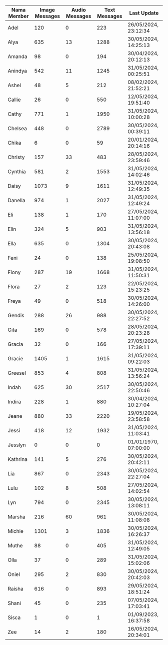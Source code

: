 | Nama Member | Image Messages | Audio Messages | Text Messages | Last Update |
| ------ | -------------- | -------------- | ------------- | ------------ |
| Adel | 120 | 0 | 223 | 26/05/2024, 23:12:34 |
| Alya | 635 | 13 | 1288 | 30/05/2024, 14:25:13 |
| Amanda | 98 | 0 | 194 | 30/04/2024, 20:12:13 |
| Anindya | 542 | 11 | 1245 | 31/05/2024, 00:25:51 |
| Ashel | 48 | 5 | 212 | 08/02/2024, 21:52:21 |
| Callie | 26 | 0 | 550 | 12/05/2024, 19:51:40 |
| Cathy | 771 | 1 | 1950 | 31/05/2024, 10:00:28 |
| Chelsea | 448 | 0 | 2789 | 30/05/2024, 00:39:11 |
| Chika | 6 | 0 | 59 | 20/01/2024, 20:14:16 |
| Christy | 157 | 33 | 483 | 28/05/2024, 23:59:46 |
| Cynthia | 581 | 2 | 1553 | 31/05/2024, 14:02:46 |
| Daisy | 1073 | 9 | 1611 | 31/05/2024, 12:49:35 |
| Danella | 974 | 1 | 2027 | 31/05/2024, 12:49:24 |
| Eli | 138 | 1 | 170 | 27/05/2024, 11:07:00 |
| Elin | 324 | 5 | 903 | 31/05/2024, 13:56:18 |
| Ella | 635 | 0 | 1304 | 30/05/2024, 20:43:08 |
| Feni | 24 | 0 | 138 | 25/05/2024, 19:08:50 |
| Fiony | 287 | 19 | 1668 | 31/05/2024, 11:50:31 |
| Flora | 27 | 2 | 123 | 22/05/2024, 15:23:25 |
| Freya | 49 | 0 | 518 | 30/05/2024, 14:26:00 |
| Gendis | 288 | 26 | 988 | 30/05/2024, 22:27:52 |
| Gita | 169 | 0 | 578 | 28/05/2024, 20:23:28 |
| Gracia | 32 | 0 | 166 | 27/05/2024, 17:39:11 |
| Gracie | 1405 | 1 | 1615 | 31/05/2024, 09:22:03 |
| Greesel | 853 | 4 | 808 | 31/05/2024, 13:56:24 |
| Indah | 625 | 30 | 2517 | 30/05/2024, 22:50:46 |
| Indira | 228 | 1 | 880 | 30/04/2024, 10:27:04 |
| Jeane | 880 | 33 | 2220 | 19/05/2024, 23:58:58 |
| Jessi | 418 | 12 | 1932 | 31/05/2024, 11:03:41 |
| Jesslyn | 0 | 0 | 0 | 01/01/1970, 07:00:00 |
| Kathrina | 141 | 5 | 276 | 30/05/2024, 20:42:11 |
| Lia | 867 | 0 | 2343 | 30/05/2024, 22:27:04 |
| Lulu | 102 | 8 | 508 | 27/05/2024, 14:02:54 |
| Lyn | 794 | 0 | 2345 | 30/05/2024, 13:08:11 |
| Marsha | 216 | 60 | 961 | 30/05/2024, 11:08:08 |
| Michie | 1301 | 3 | 1836 | 30/05/2024, 16:26:37 |
| Muthe | 88 | 0 | 405 | 31/05/2024, 12:49:05 |
| Olla | 37 | 0 | 289 | 31/05/2024, 15:02:06 |
| Oniel | 295 | 2 | 830 | 30/05/2024, 20:42:03 |
| Raisha | 616 | 0 | 893 | 29/05/2024, 18:51:24 |
| Shani | 45 | 0 | 235 | 07/05/2024, 17:03:41 |
| Sisca | 1 | 0 | 1 | 01/09/2023, 16:37:58 |
| Zee | 14 | 2 | 180 | 16/05/2024, 20:34:01 |

